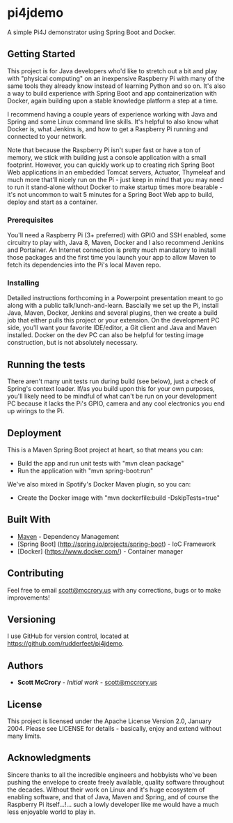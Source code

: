 # pi4jdemo

A simple Pi4J demonstrator using Spring Boot and Docker.

## Getting Started

This project is for Java developers who'd like to stretch out a bit and play
with "physical computing" on an inexpensive Raspberry Pi with many of the same
tools they already know instead of learning Python and so on.  It's also a way to
build experience with Spring Boot and app containerization with Docker, again
building upon a stable knowledge platform a step at a time.

I recommend having a couple years of experience working with Java and Spring
and some Linux command line skills.  It's helpful to also know what Docker is,
what Jenkins is, and how to get a Raspberry Pi running and connected to your network.

Note that because the Raspberry Pi isn't super fast or have a ton of memory, we
stick with building just a console application with a small footprint. However,
you can quickly work up to creating rich Spring Boot Web applications in an
embedded Tomcat servers, Actuator, Thymeleaf and much more that'll nicely run
on the Pi - just keep in mind that you may need to run it stand-alone without Docker
to make startup times more bearable - it's not uncommon to wait 5 minutes for
a Spring Boot Web app to build, deploy and start as a container.

### Prerequisites

You'll need a Raspberry Pi (3+ preferred) with GPIO and SSH enabled, some circuitry
to play with, Java 8, Maven, Docker and I also recommend Jenkins and Portainer.
An Internet connection is pretty much mandatory to install those packages
and the first time you launch your app to allow Maven to fetch its dependencies
into the Pi's local Maven repo.

### Installing

Detailed instructions forthcoming in a Powerpoint presentation meant to go along with a
public talk/lunch-and-learn.  Bascially we set up the Pi, install Java, Maven,
Docker, Jenkins and several plugins, then we create a build job that either pulls
this project or your extension.  On the development PC side, you'll want your favorite
IDE/editor, a Git client and Java and Maven installed.  Docker on the dev PC can also
be helpful for testing image construction, but is not absolutely necessary.

## Running the tests

There aren't many unit tests run during build (see below), just a check of Spring's context
loader. If/as you build upon this for your own purposes, you'll likely need to be mindful
of what can't be run on your development PC because it lacks the Pi's GPIO, camera and any
cool electronics you end up wirings to the Pi.

## Deployment

This is a Maven Spring Boot project at heart, so that means you can:

* Build the app and run unit tests with "mvn clean package"
* Run the application with "mvn spring-boot:run"

We've also mixed in Spotify's Docker Maven plugin, so you can:

* Create the Docker image with "mvn dockerfile:build -DskipTests=true"

## Built With

* [Maven](https://maven.apache.org/) - Dependency Management
* [Spring Boot] (http://spring.io/projects/spring-boot) - IoC Framework
* [Docker] (https://www.docker.com/) - Container manager

## Contributing

Feel free to email scott@mccrory.us with any corrections, bugs or to make improvements!

## Versioning

I use GitHub for version control, located at https://github.com/rudderfeet/pi4jdemo.

## Authors

* **Scott McCrory** - *Initial work* - scott@mccrory.us

## License

This project is licensed under the Apache License Version 2.0, January 2004.
Please see LICENSE for details - basically, enjoy and extend without many limits.

## Acknowledgments

Sincere thanks to all the incredible engineers and hobbyists who've been pushing the envelope
to create freely available, quality software throughout the decades.  Without their work on
Linux and it's huge ecosystem of enabling software, and that of Java, Maven and Spring, and
of course the Raspberry Pi itself...!... such a lowly developer like me would have a much less
enjoyable world to play in.
